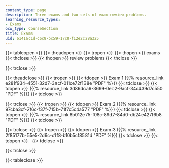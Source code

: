 ```yaml
---
content_type: page
description: Three exams and two sets of exam review problems.
learning_resource_types:
- Exams
ocw_type: CourseSection
title: Exams
uid: 6141ac1d-c6c8-bc59-17c8-f12e2c28a325
---
```


{{< tableopen >}}
{{< theadopen >}}
{{< tropen >}}
{{< thopen >}}
exams
{{< thclose >}}
{{< thopen >}}
review problems
{{< thclose >}}

{{< trclose >}}

{{< theadclose >}}
{{< tropen >}}
{{< tdopen >}}
Exam 1 ({{% resource_link e281f934-4551-32d7-3acf-011ce72f138e "PDF" %}})
{{< tdclose >}}
{{< tdopen >}}
({{% resource_link 3d86dca6-3699-0ec2-9acf-34c439d7c550 "PDF" %}})
{{< tdclose >}}

{{< trclose >}}
{{< tropen >}}
{{< tdopen >}}
Exam 2 ({{% resource_link 97cba3cf-7f6c-f37f-715b-71f7c5c4a577 "PDF" %}})
{{< tdclose >}}
{{< tdopen >}}
({{% resource_link 8b012e75-f08c-89d7-84d0-db24e427f6b8 "PDF" %}})
{{< tdclose >}}

{{< trclose >}}
{{< tropen >}}
{{< tdopen >}}
Exam 3 ({{% resource_link 2f85177b-55e5-2d6c-c1f8-b10b5cf8581d "PDF" %}})
{{< tdclose >}}
{{< tdopen >}}
 
{{< tdclose >}}

{{< trclose >}}

{{< tableclose >}}